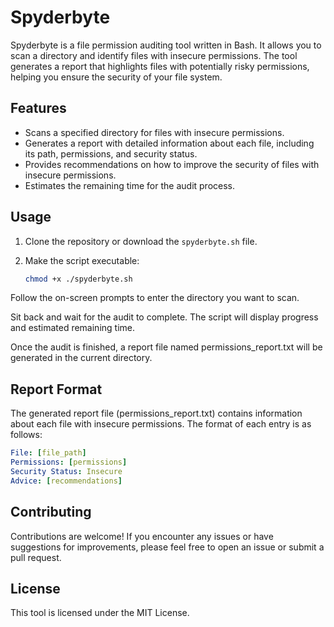 # Spyderbyte

Spyderbyte is a file permission auditing tool written in Bash. It allows you to scan a directory and identify files with insecure permissions. The tool generates a report that highlights files with potentially risky permissions, helping you ensure the security of your file system.

## Features

- Scans a specified directory for files with insecure permissions.
- Generates a report with detailed information about each file, including its path, permissions, and security status.
- Provides recommendations on how to improve the security of files with insecure permissions.
- Estimates the remaining time for the audit process.

## Usage

1. Clone the repository or download the `spyderbyte.sh` file.

2. Make the script executable:
   ```bash
   chmod +x ./spyderbyte.sh
    ```
Follow the on-screen prompts to enter the directory you want to scan.

Sit back and wait for the audit to complete. The script will display progress and estimated remaining time.

Once the audit is finished, a report file named permissions_report.txt will be generated in the current directory.

## Report Format
The generated report file (permissions_report.txt) contains information about each file with insecure permissions. The format of each entry is as follows:

```yaml
File: [file_path]
Permissions: [permissions]
Security Status: Insecure
Advice: [recommendations]
```

## Contributing
Contributions are welcome! If you encounter any issues or have suggestions for improvements, please feel free to open an issue or submit a pull request.

## License
This tool is licensed under the MIT License.
